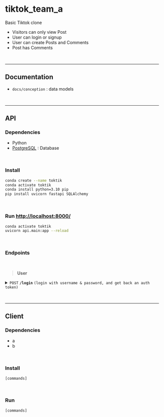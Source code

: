 # tiktok_team_a

Basic Tiktok clone
- Visitors can only view Post
- User can login or signup
- User can create Posts and Comments
- Post has Comments





<br><hr>

## Documentation

- `docs/conception` : data models





<br><hr>

## API



### Dependencies

- Python
- [PostgreSQL](https://www.postgresql.org/download/) : Database



<br>

### Install

```bash
conda create --name toktik
conda activate toktik
conda install python=3.10 pip
pip install uvicorn fastapi SQLAlchemy
```



<br>

### Run [http://localhost:8000/](http://localhost:8000/)

```bash
conda activate toktik
uvicorn api.main:app --reload
```



<br>

### Endpoints

<br>

> **User**

<details>
 <summary>
  <code>POST</code>
  <code><b>/login</b></code>
  <code>(login with username & password, and get back an auth token)</code>
 </summary>

##### Parameters

> | name      |  type     | data type               | description                                                           |
> |-----------|-----------|-------------------------|-----------------------------------------------------------------------|
> | name      |  required | string                  | username                                                              |
> | password  |  required | string                  | password                                                              |

##### Responses

> | http code     | content-type                      | response                                                            |
> |---------------|-----------------------------------|---------------------------------------------------------------------|
> | `200`         | `application/json`                | ` `                                                                 |
> | `404`        | `application/json`                | ` `

</details>





<br><hr>

## Client



### Dependencies

- a
- b



<br>

### Install

```bash
[commands]
```



<br>

### Run

```bash
[commands]
```



<br>
